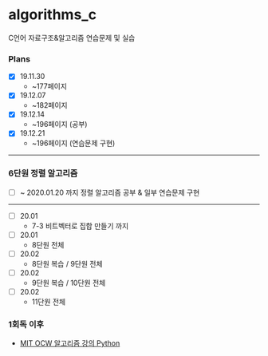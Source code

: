 # algorithms_c
C언어 자료구조&amp;알고리즘 연습문제 및 실습

### Plans 
- [X] 19.11.30  
  * ~177페이지 
- [X] 19.12.07  
  * ~182페이지 
- [X] 19.12.14  
  * ~196페이지 (공부)
- [X] 19.12.21  
  * ~196페이지 (연습문제 구현)
  
--- 

### 6단원 정렬 알고리즘 

- [ ] ~ 2020.01.20 까지 정렬 알고리즘 공부 & 일부 연습문제 구현 

--- 

- [ ] 20.01
  * 7-3 비트벡터로 집합 만들기 까지 
- [ ] 20.01  
  * 8단원 전체
- [ ] 20.02  
  * 8단원 복습 / 9단원 전체 
- [ ] 20.02  
  * 9단원 복습 / 10단원 전체 
- [ ] 20.02  
  * 11단원 전체 

### 1회독 이후 
- [MIT OCW 알고리즘 강의 Python](https://www.edwith.org/introalgorithm/joinLectures/16685)
